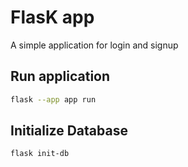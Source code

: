 
# FlasK app

A simple application for login and signup 

## Run application
```bash
flask --app app run
```
## Initialize Database

```bash
flask init-db
```
